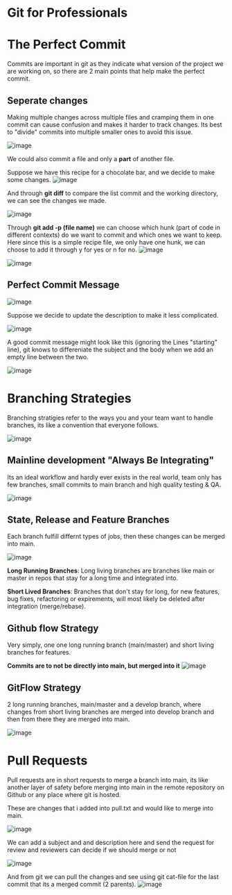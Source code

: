 # Git for Professionals

# The Perfect Commit

Commits are important in git as they indicate what version of the project we are working on, so there are 2 main points that help make the perfect commit.

## Seperate changes 

Making multiple changes across multiple files and cramping them in one commit can cause confusion and makes it harder to track changes. Its best to "divide" commits into multiple smaller ones to avoid this issue.

![image](https://github.com/user-attachments/assets/c7d50e36-4233-4d6b-b32c-06cb19fc1016)

We could also commit a file and only a **part** of another file.

Suppose we have this recipe for a chocolate bar, and we decide to make some changes.
![image](https://github.com/user-attachments/assets/342453b8-db5a-4fe2-acf7-1c21fd82dc98)

And through **git diff** to compare the list commit and the working directory, we can see the changes we made.

![image](https://github.com/user-attachments/assets/d7b8b388-0a91-4c9f-9413-e559364d6a2b)

Through **git add -p (file name)** we can choose which hunk (part of code in different contexts) do we want to commit and which ones we want to keep. Here since this is a simple recipe file, we only have one hunk, we can choose to add it through y for yes or n for no.
![image](https://github.com/user-attachments/assets/387b7c98-8ed2-49cd-ad1b-c043f3d57b13)

![image](https://github.com/user-attachments/assets/617230c2-3771-418a-accd-668ffa3284a7)

## Perfect Commit Message

![image](https://github.com/user-attachments/assets/1a840cbd-8b37-4a95-9342-8ab53cb86ed1)

Suppose we decide to update the description to make it less complicated.

![image](https://github.com/user-attachments/assets/5e2ebac8-897f-45e6-b1e8-8dbe9fbd7f55)

A good commit message might look like this (ignoring the Lines "starting" line), git knows to differeniate the subject and the body when we add an empty line between the two.

![image](https://github.com/user-attachments/assets/dae81516-619a-4c5f-974d-f6fc8ac73005)

# Branching Strategies 

Branching stratigies refer to the ways you and your team want to handle branches, its like a convention that everyone follows.

![image](https://github.com/user-attachments/assets/8c6a6964-2182-4bd0-ac42-b2e60aacf99b)

## Mainline development "Always Be Integrating"

Its an ideal workflow and hardly ever exists in the real world, team only has few branches, small commits to main branch and high quality testing & QA.

![image](https://github.com/user-attachments/assets/fceceb10-f643-4b66-a171-9f5cb69958c1)

## State, Release and Feature Branches

Each branch fulfill differnt types of jobs, then these changes can be merged into main.

![image](https://github.com/user-attachments/assets/15d15038-0177-4ecf-84a4-252639eae717)

**Long Running Branches**: Long living branches are branches like main or master in repos that stay for a long time and integrated into.

**Short Lived Branches**: Branches that don't stay for long, for new features, bug fixes, refactoring or expirements, will most likely be deleted after integration (merge/rebase).

## Github flow Strategy

Very simply, one one long running branch (main/master) and short living branches for features.

**Commits are to not be directly into main, but merged into it**
![image](https://github.com/user-attachments/assets/9488a13c-021b-4145-98ae-d496b62c77b8)

## GitFlow Strategy 

2 long running branches, main/master and a develop branch, where changes from short living branches are merged into develop branch and then from there they are merged into main.

![image](https://github.com/user-attachments/assets/38efc441-33a9-4219-bcf5-84b08440d63b)

# Pull Requests

Pull requests are in short requests to merge a branch into main, its like another layer of safety before merging into main in the remote repository on Github or any place where git is hosted.

These are changes that i added into pull.txt and would like to merge into main.

![image](https://github.com/user-attachments/assets/4a51bf37-5e76-46e0-a608-15a039d26d42)

We can add a subject and and description here and send the request for review and reviewers can decide if we should merge or not

![image](https://github.com/user-attachments/assets/d38452dd-0592-4ad4-9d3e-6004b1fb3944)

And from git we can pull the changes and see using git cat-file for the last commit that its a merged commit (2 parents).
![image](https://github.com/user-attachments/assets/34581211-2408-4521-a390-37c42fe703ea)
